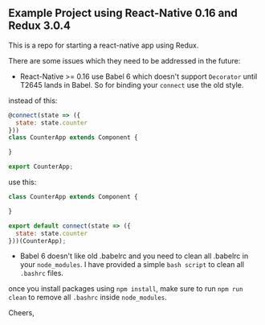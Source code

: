 ## Example Project using React-Native 0.16 and Redux 3.0.4

This is a repo for starting a react-native app using Redux.

There are some issues which they need to be addressed in the future:
 - React-Native >= 0.16 use Babel 6 which doesn't support `Decorator` until T2645 lands in Babel. So for binding your `connect` use the old style.


instead of this:

```js
@connect(state => ({
  state: state.counter
}))
class CounterApp extends Component {

}

export CounterApp;
```

use this:

```js
class CounterApp extends Component {

}

export default connect(state => ({
  state: state.counter
}))(CounterApp);
```

 - Babel 6 doesn't like old .babelrc and you need to clean all .babelrc in your `node_modules`. I have provided a simple `bash script` to clean all `.bashrc` files.

 once you install packages using `npm install`, make sure to run `npm run clean` to remove all `.bashrc` inside `node_modules`.


Cheers,
